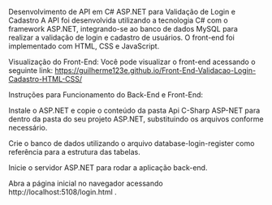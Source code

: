 Desenvolvimento de API em C# ASP.NET para Validação de Login e Cadastro
A API foi desenvolvida utilizando a tecnologia C# com o framework ASP.NET, integrando-se ao banco de dados MySQL para realizar a validação de login e cadastro de usuários. O front-end foi implementado com HTML, CSS e JavaScript.


Visualização do Front-End:
Você pode visualizar o front-end acessando o seguinte link: https://guilherme123e.github.io/Front-End-Validacao-Login-Cadastro-HTML-CSS/


Instruções para Funcionamento do Back-End e Front-End:

Instale o ASP.NET e copie o conteúdo da pasta Api C-Sharp ASP-NET para dentro da pasta do seu projeto ASP.NET, substituindo os arquivos conforme necessário.

Crie o banco de dados utilizando o arquivo database-login-register como referência para a estrutura das tabelas.

Inicie o servidor ASP.NET para rodar a aplicação back-end.

Abra a página inicial no navegador acessando http://localhost:5108/login.html
.
